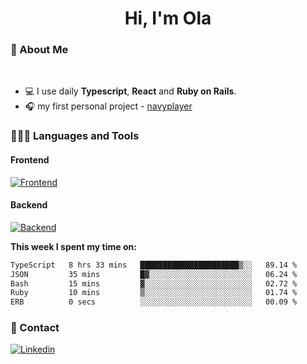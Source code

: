 <h1 align="center">Hi, I'm Ola</h1>

### 💅 About Me

<br/>

- 💻 I use daily **Typescript**, **React** and **Ruby on Rails**.
- 🎧 my first personal project - [navyplayer](https://navyplayer.netlify.app/)

### 👩🏻‍💻 Languages and Tools

#### Frontend

[![Frontend](https://skillicons.dev/icons?i=react,nextjs,ts,js,html,css,scss,tailwind)](https://skillicons.dev)

#### Backend
[![Backend](https://skillicons.dev/icons?i=nodejs,express,nestjs,rails,graphql)](https://skillicons.dev)

**This week I spent my time on:**

<!--START_SECTION:waka-->

```txt
TypeScript   8 hrs 33 mins   ██████████████████████▒░░   89.14 %
JSON         35 mins         █▓░░░░░░░░░░░░░░░░░░░░░░░   06.24 %
Bash         15 mins         ▓░░░░░░░░░░░░░░░░░░░░░░░░   02.72 %
Ruby         10 mins         ▒░░░░░░░░░░░░░░░░░░░░░░░░   01.74 %
ERB          0 secs          ░░░░░░░░░░░░░░░░░░░░░░░░░   00.09 %
```

<!--END_SECTION:waka-->

### 📨 Contact
  
[![Linkedin](https://skillicons.dev/icons?i=linkedin)](https://linkedin.com/in/aleksandra-kamińska)

